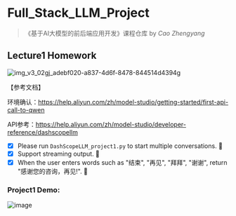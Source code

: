 # Full_Stack_LLM_Project


>《基于AI大模型的前后端应用开发》课程仓库 by *Cao Zhengyang*

## Lecture1 Homework

![img_v3_02gj_adebf020-a837-4d6f-8478-844514d4394g](https://github.com/user-attachments/assets/fbe54e38-bd35-4de3-9d9e-30f50d50c3de)

【参考文档】

环境确认：https://help.aliyun.com/zh/model-studio/getting-started/first-api-call-to-qwen

API参考：https://help.aliyun.com/zh/model-studio/developer-reference/dashscopellm

- [x] Please run `DashScopeLLM_project1.py` to start multiple conversations. :tada:
- [x] Support streaming output. :tada:
- [x] When the user enters words such as "结束", "再见", "拜拜", "谢谢", return "感谢您的咨询，再见!". :tada:

### Project1 Demo:
![image](https://github.com/user-attachments/assets/087cac3b-cb5d-49c7-b8ea-6f2b805dfd93)

